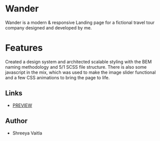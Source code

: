 # Wander
Wander is a modern & responsive  Landing page for a fictional travel tour company designed and developed by me. 

# Features
Created a design system and architected scalable styling with the BEM naming methodology and 5/1 SCSS file structure. There is also some javascript in the mix, which was used to make the image slider functional and a few CSS animations to bring the page to life.

## Links

- [PREVIEW](https://s-vaitla1.github.io/wanderTravel/)
  
## Author
* Shreeya Vaitla